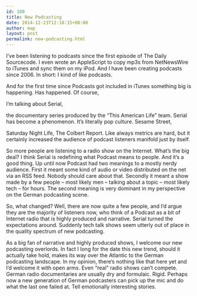 ```yaml
---
id: 100
title: New Podcasting
date: 2014-12-23T12:18:15+00:00
author: map
layout: post
permalink: new-podcasting.html
---
```

I’ve been listening to podcasts since the first episode of The Daily Sourcecode. I even wrote an AppleScript to copy mp3s from NetNewsWire to iTunes and sync them on my iPod. And I have been creating podcasts since 2006. In short: I kind of like podcasts.

And for the first time since Podcasts got included in iTunes something big is happening. Has happened. Of course,
   
I’m talking about Serial,
   
the documentary series produced by the “This American Life” team. Serial has become a phenomenon. It’s literally pop culture. Sesame Street,
   
Saturday Night Life, The Colbert Report. Like always metrics are hard, but it certainly increased the audience of podcast listeners manifold just by itself.

So more people are listening to a radio show on the Internet. What’s the big deal? I think Serial is redefining what Podcast means to people. And it’s a good thing. Up until now Podcast had two meanings to a mostly nerdy audience. First it meant some kind of audio or video distributed on the net via an RSS feed. Nobody should care about that. Secondly it meant a show made by a few people &#8211; most likely men &#8211; talking about a topic &#8211; most likely tech &#8211; for hours. The second meaning is very dominant in my perspective on the German podcasting scene.

So, what changed? Well, there are now quite a few people, and I’d argue they are the majority of listeners now, who think of a Podcast as a bit of Internet radio that is highly produced and narrative. Serial turned the expectations around. Suddenly tech talk shows seem utterly out of place in the quality spectrum of new podcasting.

As a big fan of narrative and highly produced shows, I welcome our new podcasting overlords. In fact I long for the date this new trend, should it actually take hold, makes its way over the Atlantic to the German podcasting landscape. In my opinion, there’s nothing like that here yet and I’d welcome it with open arms. Even “real” radio shows can’t compete. German radio documentaries are usually dry and formulaic. Rigid. Perhaps now a new generation of German podcasters can pick up the mic and do what the last one failed at. Tell emotionally interesting stories.